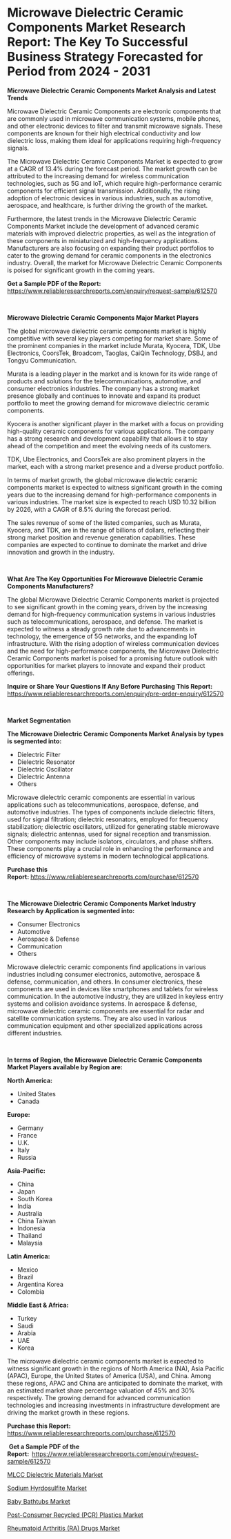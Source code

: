 <p><h1>Microwave Dielectric Ceramic Components Market Research Report: The Key To Successful Business Strategy Forecasted for Period from 2024 - 2031</h1></p><p><strong>Microwave Dielectric Ceramic Components Market Analysis and Latest Trends</strong></p>
<p><p>Microwave Dielectric Ceramic Components are electronic components that are commonly used in microwave communication systems, mobile phones, and other electronic devices to filter and transmit microwave signals. These components are known for their high electrical conductivity and low dielectric loss, making them ideal for applications requiring high-frequency signals.</p><p>The Microwave Dielectric Ceramic Components Market is expected to grow at a CAGR of 13.4% during the forecast period. The market growth can be attributed to the increasing demand for wireless communication technologies, such as 5G and IoT, which require high-performance ceramic components for efficient signal transmission. Additionally, the rising adoption of electronic devices in various industries, such as automotive, aerospace, and healthcare, is further driving the growth of the market.</p><p>Furthermore, the latest trends in the Microwave Dielectric Ceramic Components Market include the development of advanced ceramic materials with improved dielectric properties, as well as the integration of these components in miniaturized and high-frequency applications. Manufacturers are also focusing on expanding their product portfolios to cater to the growing demand for ceramic components in the electronics industry. Overall, the market for Microwave Dielectric Ceramic Components is poised for significant growth in the coming years.</p></p>
<p><strong>Get a Sample PDF of the Report:&nbsp;</strong> <a href="https://www.reliableresearchreports.com/enquiry/request-sample/612570">https://www.reliableresearchreports.com/enquiry/request-sample/612570</a></p>
<p>&nbsp;</p>
<p><strong>Microwave Dielectric Ceramic Components Major Market Players</strong></p>
<p><p>The global microwave dielectric ceramic components market is highly competitive with several key players competing for market share. Some of the prominent companies in the market include Murata, Kyocera, TDK, Ube Electronics, CoorsTek, Broadcom, Taoglas, CaiQin Technology, DSBJ, and Tongyu Communication.</p><p>Murata is a leading player in the market and is known for its wide range of products and solutions for the telecommunications, automotive, and consumer electronics industries. The company has a strong market presence globally and continues to innovate and expand its product portfolio to meet the growing demand for microwave dielectric ceramic components.</p><p>Kyocera is another significant player in the market with a focus on providing high-quality ceramic components for various applications. The company has a strong research and development capability that allows it to stay ahead of the competition and meet the evolving needs of its customers.</p><p>TDK, Ube Electronics, and CoorsTek are also prominent players in the market, each with a strong market presence and a diverse product portfolio.</p><p>In terms of market growth, the global microwave dielectric ceramic components market is expected to witness significant growth in the coming years due to the increasing demand for high-performance components in various industries. The market size is expected to reach USD 10.32 billion by 2026, with a CAGR of 8.5% during the forecast period.</p><p>The sales revenue of some of the listed companies, such as Murata, Kyocera, and TDK, are in the range of billions of dollars, reflecting their strong market position and revenue generation capabilities. These companies are expected to continue to dominate the market and drive innovation and growth in the industry.</p></p>
<p>&nbsp;</p>
<p><strong>What Are The Key Opportunities For Microwave Dielectric Ceramic Components Manufacturers?</strong></p>
<p><p>The global Microwave Dielectric Ceramic Components market is projected to see significant growth in the coming years, driven by the increasing demand for high-frequency communication systems in various industries such as telecommunications, aerospace, and defense. The market is expected to witness a steady growth rate due to advancements in technology, the emergence of 5G networks, and the expanding IoT infrastructure. With the rising adoption of wireless communication devices and the need for high-performance components, the Microwave Dielectric Ceramic Components market is poised for a promising future outlook with opportunities for market players to innovate and expand their product offerings.</p></p>
<p><strong>Inquire or Share Your Questions If Any Before Purchasing This Report:</strong> <a href="https://www.reliableresearchreports.com/enquiry/pre-order-enquiry/612570">https://www.reliableresearchreports.com/enquiry/pre-order-enquiry/612570</a></p>
<p>&nbsp;</p>
<p><strong>Market Segmentation</strong></p>
<p><strong>The Microwave Dielectric Ceramic Components Market Analysis by types is segmented into:</strong></p>
<p><ul><li>Dielectric Filter</li><li>Dielectric Resonator</li><li>Dielectric Oscillator</li><li>Dielectric Antenna</li><li>Others</li></ul></p>
<p><p>Microwave dielectric ceramic components are essential in various applications such as telecommunications, aerospace, defense, and automotive industries. The types of components include dielectric filters, used for signal filtration; dielectric resonators, employed for frequency stabilization; dielectric oscillators, utilized for generating stable microwave signals; dielectric antennas, used for signal reception and transmission. Other components may include isolators, circulators, and phase shifters. These components play a crucial role in enhancing the performance and efficiency of microwave systems in modern technological applications.</p></p>
<p><strong>Purchase this Report:&nbsp;</strong><a href="https://www.reliableresearchreports.com/purchase/612570">https://www.reliableresearchreports.com/purchase/612570</a></p>
<p>&nbsp;</p>
<p><strong>The Microwave Dielectric Ceramic Components Market Industry Research by Application is segmented into:</strong></p>
<p><ul><li>Consumer Electronics</li><li>Automotive</li><li>Aerospace & Defense</li><li>Communication</li><li>Others</li></ul></p>
<p><p>Microwave dielectric ceramic components find applications in various industries including consumer electronics, automotive, aerospace & defense, communication, and others. In consumer electronics, these components are used in devices like smartphones and tablets for wireless communication. In the automotive industry, they are utilized in keyless entry systems and collision avoidance systems. In aerospace & defense, microwave dielectric ceramic components are essential for radar and satellite communication systems. They are also used in various communication equipment and other specialized applications across different industries.</p></p>
<p>&nbsp;</p>
<p><strong>In terms of Region, the Microwave Dielectric Ceramic Components Market Players available by Region are:</strong></p>
<p>
    <p> <strong> North America: </strong>
        <ul>
            <li>United States</li>
            <li>Canada</li>
        </ul>
        </p> 
    <p> <strong> Europe: </strong>
        <ul>
            <li>Germany</li>
            <li>France</li>
            <li>U.K.</li>
            <li>Italy</li>
            <li>Russia</li>
        </ul>
        </p> 
    <p> <strong> Asia-Pacific: </strong>
        <ul>
            <li>China</li>
            <li>Japan</li>
            <li>South Korea</li>
            <li>India</li>
            <li>Australia</li>
            <li>China Taiwan</li>
            <li>Indonesia</li>
            <li>Thailand</li>
            <li>Malaysia</li>
        </ul>
        </p> 
    <p> <strong> Latin America: </strong>
        <ul>
            <li>Mexico</li>
            <li>Brazil</li>
            <li>Argentina Korea</li>
            <li>Colombia</li>
        </ul>
        </p> 
    <p> <strong> Middle East & Africa: </strong>
        <ul>
            <li>Turkey</li>
            <li>Saudi</li>
            <li>Arabia</li>
            <li>UAE</li>
            <li>Korea</li>
        </ul>
    </p>
    </p>
<p><p>The microwave dielectric ceramic components market is expected to witness significant growth in the regions of North America (NA), Asia Pacific (APAC), Europe, the United States of America (USA), and China. Among these regions, APAC and China are anticipated to dominate the market, with an estimated market share percentage valuation of 45% and 30% respectively. The growing demand for advanced communication technologies and increasing investments in infrastructure development are driving the market growth in these regions.</p></p>
<p><strong>Purchase this Report: </strong><a href="https://www.reliableresearchreports.com/purchase/612570">https://www.reliableresearchreports.com/purchase/612570</a></p>
<p>&nbsp;<strong>Get a Sample PDF of the Report:&nbsp;&nbsp;</strong><a href="https://www.reliableresearchreports.com/enquiry/request-sample/612570">https://www.reliableresearchreports.com/enquiry/request-sample/612570</a></p>
<p><strong></strong></p>
<p><p><a href="https://github.com/dx0328/Market-Research-Report-List-1/blob/main/mlcc-dielectric-materials-market.md">MLCC Dielectric Materials Market</a></p><p><a href="https://invited-way-688.notion.site/Global-Sodium-Hyrdosulfite-Market-Size-and-Market-Trends-Insights-and-Projections-from-2024-to-2031-c4fa5f641c4241b785b2fa4e65ba85ed">Sodium Hyrdosulfite Market</a></p><p><a href="https://view.publitas.com/reportprime-1/baby-bathtubs-market-provides-a-comprehensive-analysis-including-a-macro-overview-of-the-market-as-well-as-micro-details-such-as-market-size-and-competitive-landscape/">Baby Bathtubs Market</a></p><p><a href="https://github.com/juancolorado15/Market-Research-Report-List-1/blob/main/post-consumer-recycled-pcr-plastics-market.md">Post-Consumer Recycled (PCR) Plastics Market</a></p><p><a href="https://mire-aunt-385.notion.site/Rheumatoid-Arthritis-RA-Drugs-Market-Size-Growing-and-Forecasted-for-period-from-2024-2031-and-p-cd19ba89ae194ad4ac8c838a99e2a74a">Rheumatoid Arthritis (RA) Drugs Market</a></p></p>